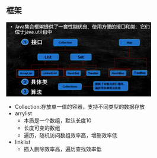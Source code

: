 ## 框架

<img src="https://raw.githubusercontent.com/zhouyubiu/gitnotes_images/master/gitnote/2020/04/05/1586098012825-1586098012856.png" weight=400 height=200/>


- Collection:存放单一值的容器，支持不同类型的数据存放
- arrylist
  - 本质是一个数组，默认长度10
  - 长度可变的数组
  - 遍历，随机访问数组效率高，增删效率低
- linklist
  - 插入删除效率高，遍历查找效率低 
